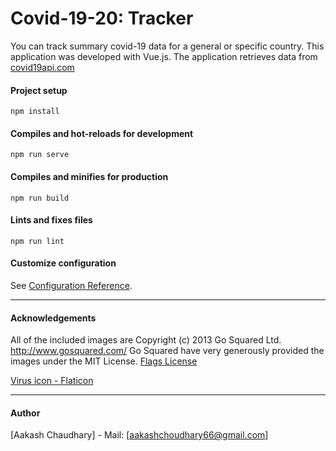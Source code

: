 
# Covid-19-20: Tracker
You can track summary covid-19 data for a general or specific country. This application was developed with Vue.js. The application retrieves data from [covid19api.com](https://covid19api.com)

#### Project setup
```
npm install
```

#### Compiles and hot-reloads for development
```
npm run serve
```

#### Compiles and minifies for production
```
npm run build
```

#### Lints and fixes files
```
npm run lint
```

#### Customize configuration
See [Configuration Reference](https://cli.vuejs.org/config/).
___

#### Acknowledgements
All of the included images are Copyright (c) 2013 Go Squared Ltd. http://www.gosquared.com/ Go Squared have very generously provided the images under the MIT License. [Flags License](https://github.com/balazser/FlagAndCountryData/blob/master/flags/LICENSE.txt)

[Virus icon - Flaticon](https://www.flaticon.com/authors/freepik)
___

#### Author
[Aakash Chaudhary] - Mail: [aakashchoudhary66@gmail.com]

